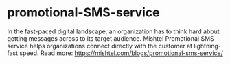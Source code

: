 # promotional-SMS-service
In the fast-paced digital landscape, an organization has to think hard about getting messages across to its target audience. Mishtel Promotional SMS service helps organizations connect directly with the customer at lightning-fast speed. Read more: https://mishtel.com/blogs/promotional-sms-service/
